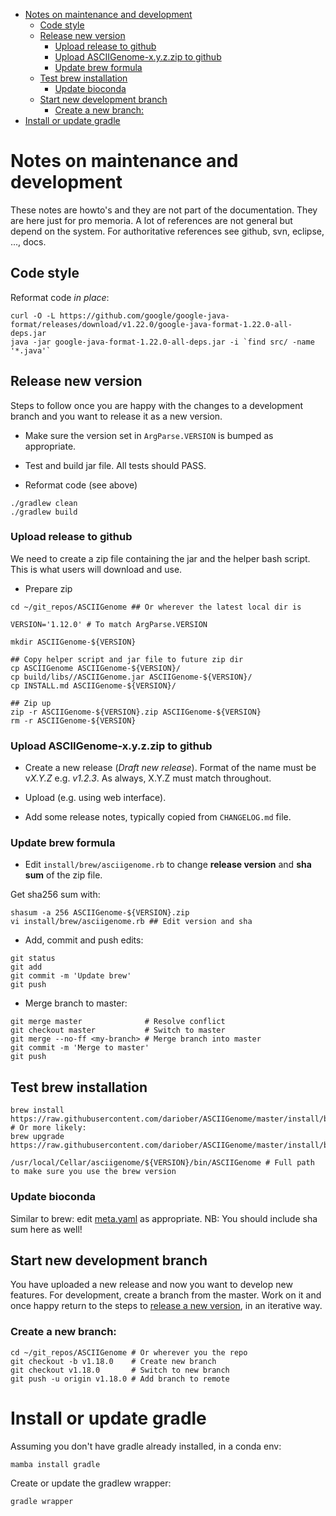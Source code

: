 <!-- vim-markdown-toc GFM -->

* [Notes on maintenance and development](#notes-on-maintenance-and-development)
    * [Code style](#code-style)
    * [Release new version](#release-new-version)
        * [Upload release to github](#upload-release-to-github)
        * [Upload ASCIIGenome-x.y.z.zip to github](#upload-asciigenome-xyzzip-to-github)
        * [Update brew formula](#update-brew-formula)
    * [Test brew installation](#test-brew-installation)
        * [Update bioconda](#update-bioconda)
    * [Start new development branch](#start-new-development-branch)
        * [Create a new branch:](#create-a-new-branch)
* [Install or update gradle](#install-or-update-gradle)

<!-- vim-markdown-toc -->

Notes on maintenance and development
====================================

These notes are howto's and they are not part of the documentation. They are
here just for pro memoria. A lot of references are not general but depend on the
system. For authoritative references see github, svn, eclipse, ..., docs. 

Code style
----------

Reformat code *in place*:

```
curl -O -L https://github.com/google/google-java-format/releases/download/v1.22.0/google-java-format-1.22.0-all-deps.jar
java -jar google-java-format-1.22.0-all-deps.jar -i `find src/ -name '*.java'`
```

Release new version
-------------------

Steps to follow once you are happy with the changes to a development branch and
you want to release it as a new version.

* Make sure the version set in `ArgParse.VERSION` is bumped as appropriate.

* Test and build jar file. All tests should PASS.

* Reformat code (see above)

```
./gradlew clean
./gradlew build 
``` 

### Upload release to github

We need to create a zip file containing the jar and the helper bash script. This 
is what users will download and use.

* Prepare zip

```
cd ~/git_repos/ASCIIGenome ## Or wherever the latest local dir is

VERSION='1.12.0' # To match ArgParse.VERSION

mkdir ASCIIGenome-${VERSION}

## Copy helper script and jar file to future zip dir
cp ASCIIGenome ASCIIGenome-${VERSION}/
cp build/libs//ASCIIGenome.jar ASCIIGenome-${VERSION}/
cp INSTALL.md ASCIIGenome-${VERSION}/

## Zip up
zip -r ASCIIGenome-${VERSION}.zip ASCIIGenome-${VERSION}
rm -r ASCIIGenome-${VERSION}
```

### Upload ASCIIGenome-x.y.z.zip to github 

* Create a new release (*Draft new release*). Format of the name must be v*X.Y.Z*
  e.g. *v1.2.3*. As always, X.Y.Z must match throughout.

* Upload (e.g. using web interface).

* Add some release notes, typically copied from `CHANGELOG.md` file.

### Update brew formula 

* Edit `install/brew/asciigenome.rb` to change **release version** and **sha sum** of the zip file.

Get sha256 sum with:

```
shasum -a 256 ASCIIGenome-${VERSION}.zip
vi install/brew/asciigenome.rb ## Edit version and sha
```

* Add, commit and push edits:

```
git status
git add
git commit -m 'Update brew'
git push
```

* Merge branch to master: 

```
git merge master              # Resolve conflict
git checkout master           # Switch to master  
git merge --no-ff <my-branch> # Merge branch into master
git commit -m 'Merge to master'
git push
```

Test brew installation 
----------------------

```
brew install https://raw.githubusercontent.com/dariober/ASCIIGenome/master/install/brew/asciigenome.rb
# Or more likely:
brew upgrade https://raw.githubusercontent.com/dariober/ASCIIGenome/master/install/brew/asciigenome.rb

/usr/local/Cellar/asciigenome/${VERSION}/bin/ASCIIGenome # Full path to make sure you use the brew version
```

### Update bioconda

Similar to brew: edit [meta.yaml](https://github.com/bioconda/bioconda-recipes/blob/master/recipes/asciigenome/meta.yaml) 
as appropriate. NB: You should include sha sum here as well!

Start new development branch
----------------------------

You have uploaded a new release and now you want to develop new features. 
For development, create a branch from the master. Work on it and once happy return to
the steps to [release a new version](#release-new-version), in an iterative way.

### Create a new branch:

```
cd ~/git_repos/ASCIIGenome # Or wherever you the repo
git checkout -b v1.18.0    # Create new branch
git checkout v1.18.0       # Switch to new branch 
git push -u origin v1.18.0 # Add branch to remote     
```

# Install or update gradle

Assuming you don't have gradle already installed, in a conda env:

```
mamba install gradle
```

Create or update the gradlew wrapper:

```
gradle wrapper
```

